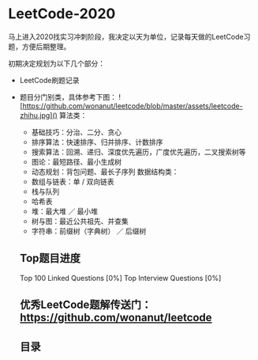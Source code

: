 # LeetCode-2020
马上进入2020找实习冲刺阶段，我决定以天为单位，记录每天做的LeetCode习题，方便后期整理。

初期决定规划为以下几个部分：
- LeetCode刷题记录
- 题目分门别类，具体参考下图：
  ![https://github.com/wonanut/leetcode/blob/master/assets/leetcode-zhihu.jpg]()
  算法类：
  - 基础技巧：分治、二分、贪心
  - 排序算法：快速排序、归并排序、计数排序
  - 搜索算法：回溯、递归、深度优先遍历，广度优先遍历，二叉搜索树等
  - 图论：最短路径、最小生成树
  - 动态规划：背包问题、最长子序列
  数据结构类：
  - 数组与链表：单 / 双向链表
  - 栈与队列
  - 哈希表
  - 堆：最大堆 ／ 最小堆
  - 树与图：最近公共祖先、并查集
  - 字符串：前缀树（字典树） ／ 后缀树
  
  ## Top题目进度
   Top 100 Linked Questions [0%]
   Top Interview Questions [0%]
   
  ## 优秀LeetCode题解传送门：https://github.com/wonanut/leetcode
  
  ## 目录
